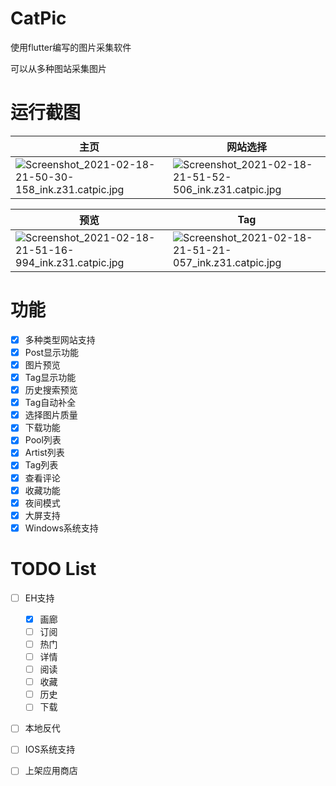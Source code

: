 # CatPic
使用flutter编写的图片采集软件

可以从多种图站采集图片

# 运行截图

|主页|网站选择|
|--|--|
|![Screenshot_2021-02-18-21-50-30-158_ink.z31.catpic.jpg](https://i.loli.net/2021/02/18/TZUVvlkNaFc1mLd.jpg)|![Screenshot_2021-02-18-21-51-52-506_ink.z31.catpic.jpg](https://i.loli.net/2021/02/18/jVRTS1yg9lOsI5h.jpg)|


|预览|Tag|
|--|--|
|![Screenshot_2021-02-18-21-51-16-994_ink.z31.catpic.jpg](https://i.loli.net/2021/02/18/EwCUdZkAfBDRGTq.jpg)|![Screenshot_2021-02-18-21-51-21-057_ink.z31.catpic.jpg](https://i.loli.net/2021/02/18/1rIFKZ4tShdvoYG.jpg)|



# 功能
- [x] 多种类型网站支持
- [x] Post显示功能
- [x] 图片预览
- [x] Tag显示功能
- [x] 历史搜索预览
- [x] Tag自动补全
- [x] 选择图片质量
- [x] 下载功能
- [x] Pool列表
- [x] Artist列表
- [x] Tag列表
- [x] 查看评论
- [x] 收藏功能
- [x] 夜间模式
- [x] 大屏支持
- [x] Windows系统支持

# TODO List
- [ ] EH支持
  - [x] 画廊
  - [ ] 订阅
  - [ ] 热门
  - [ ] 详情
  - [ ] 阅读
  - [ ] 收藏
  - [ ] 历史
  - [ ] 下载
- [ ] 本地反代
- [ ] IOS系统支持
- [ ] 上架应用商店


